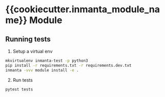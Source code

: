 # {{cookiecutter.inmanta_module_name}} Module

## Running tests

1. Setup a virtual env

```bash
mkvirtualenv inmanta-test -p python3
pip install -r requirements.txt -r requirements.dev.txt
inmanta -vvv module install -e .
```

2. Run tests

```bash
pytest tests
```
